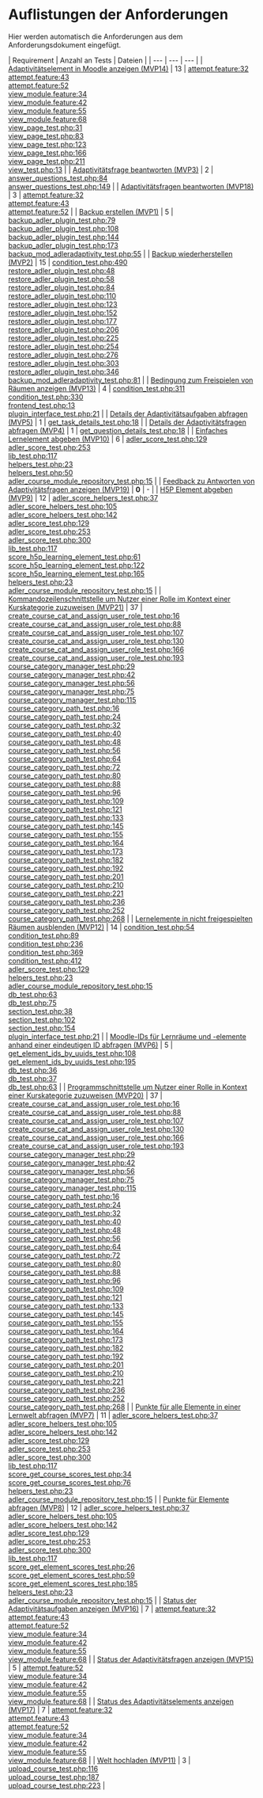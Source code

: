# Auflistungen der Anforderungen

Hier werden automatisch die Anforderungen aus dem Anforderungsdokument eingefügt.

[//]: # (Script-Start)
| Requirement | Anzahl an Tests | Dateien |
| --- | --- | --- |
| [Adaptivitätselement in Moodle anzeigen (MVP14)](MVP14.md) | 13 | [attempt.feature:32](https://github.com/ProjektAdLer/MoodlePluginModAdleradaptivity/blob/main/tests/behat/attempt.feature#L32)<br/>[attempt.feature:43](https://github.com/ProjektAdLer/MoodlePluginModAdleradaptivity/blob/main/tests/behat/attempt.feature#L43)<br/>[attempt.feature:52](https://github.com/ProjektAdLer/MoodlePluginModAdleradaptivity/blob/main/tests/behat/attempt.feature#L52)<br/>[view_module.feature:34](https://github.com/ProjektAdLer/MoodlePluginModAdleradaptivity/blob/main/tests/behat/view_module.feature#L34)<br/>[view_module.feature:42](https://github.com/ProjektAdLer/MoodlePluginModAdleradaptivity/blob/main/tests/behat/view_module.feature#L42)<br/>[view_module.feature:55](https://github.com/ProjektAdLer/MoodlePluginModAdleradaptivity/blob/main/tests/behat/view_module.feature#L55)<br/>[view_module.feature:68](https://github.com/ProjektAdLer/MoodlePluginModAdleradaptivity/blob/main/tests/behat/view_module.feature#L68)<br/>[view_page_test.php:31](https://github.com/ProjektAdLer/MoodlePluginModAdleradaptivity/blob/main/tests/local/output/pages/view_page_test.php#L31)<br/>[view_page_test.php:83](https://github.com/ProjektAdLer/MoodlePluginModAdleradaptivity/blob/main/tests/local/output/pages/view_page_test.php#L83)<br/>[view_page_test.php:123](https://github.com/ProjektAdLer/MoodlePluginModAdleradaptivity/blob/main/tests/local/output/pages/view_page_test.php#L123)<br/>[view_page_test.php:166](https://github.com/ProjektAdLer/MoodlePluginModAdleradaptivity/blob/main/tests/local/output/pages/view_page_test.php#L166)<br/>[view_page_test.php:211](https://github.com/ProjektAdLer/MoodlePluginModAdleradaptivity/blob/main/tests/local/output/pages/view_page_test.php#L211)<br/>[view_test.php:13](https://github.com/ProjektAdLer/MoodlePluginModAdleradaptivity/blob/main/tests/view_test.php#L13) |
| [Adaptivitätsfrage beantworten (MVP3)](MVP3.md) | 2 | [answer_questions_test.php:84](https://github.com/ProjektAdLer/MoodlePluginModAdleradaptivity/blob/main/tests/external/answer_questions_test.php#L84)<br/>[answer_questions_test.php:149](https://github.com/ProjektAdLer/MoodlePluginModAdleradaptivity/blob/main/tests/external/answer_questions_test.php#L149) |
| [Adaptivitätsfragen beantworten (MVP18)](MVP18.md) | 3 | [attempt.feature:32](https://github.com/ProjektAdLer/MoodlePluginModAdleradaptivity/blob/main/tests/behat/attempt.feature#L32)<br/>[attempt.feature:43](https://github.com/ProjektAdLer/MoodlePluginModAdleradaptivity/blob/main/tests/behat/attempt.feature#L43)<br/>[attempt.feature:52](https://github.com/ProjektAdLer/MoodlePluginModAdleradaptivity/blob/main/tests/behat/attempt.feature#L52) |
| [Backup erstellen (MVP1)](MVP1.md) | 5 | [backup_adler_plugin_test.php:79](https://github.com/ProjektAdLer/MoodlePluginLocal/blob/main/tests/backup/moodle2/backup_adler_plugin_test.php#L79)<br/>[backup_adler_plugin_test.php:108](https://github.com/ProjektAdLer/MoodlePluginLocal/blob/main/tests/backup/moodle2/backup_adler_plugin_test.php#L108)<br/>[backup_adler_plugin_test.php:144](https://github.com/ProjektAdLer/MoodlePluginLocal/blob/main/tests/backup/moodle2/backup_adler_plugin_test.php#L144)<br/>[backup_adler_plugin_test.php:173](https://github.com/ProjektAdLer/MoodlePluginLocal/blob/main/tests/backup/moodle2/backup_adler_plugin_test.php#L173)<br/>[backup_mod_adleradaptivity_test.php:55](https://github.com/ProjektAdLer/MoodlePluginModAdleradaptivity/blob/main/tests/backup/backup_mod_adleradaptivity_test.php#L55) |
| [Backup wiederherstellen (MVP2)](MVP2.md) | 15 | [condition_test.php:490](https://github.com/ProjektAdLer/MoodlePluginAvailability/blob/main/tests/condition_test.php#L490)<br/>[restore_adler_plugin_test.php:48](https://github.com/ProjektAdLer/MoodlePluginLocal/blob/main/tests/backup/moodle2/restore_adler_plugin_test.php#L48)<br/>[restore_adler_plugin_test.php:58](https://github.com/ProjektAdLer/MoodlePluginLocal/blob/main/tests/backup/moodle2/restore_adler_plugin_test.php#L58)<br/>[restore_adler_plugin_test.php:84](https://github.com/ProjektAdLer/MoodlePluginLocal/blob/main/tests/backup/moodle2/restore_adler_plugin_test.php#L84)<br/>[restore_adler_plugin_test.php:110](https://github.com/ProjektAdLer/MoodlePluginLocal/blob/main/tests/backup/moodle2/restore_adler_plugin_test.php#L110)<br/>[restore_adler_plugin_test.php:123](https://github.com/ProjektAdLer/MoodlePluginLocal/blob/main/tests/backup/moodle2/restore_adler_plugin_test.php#L123)<br/>[restore_adler_plugin_test.php:152](https://github.com/ProjektAdLer/MoodlePluginLocal/blob/main/tests/backup/moodle2/restore_adler_plugin_test.php#L152)<br/>[restore_adler_plugin_test.php:177](https://github.com/ProjektAdLer/MoodlePluginLocal/blob/main/tests/backup/moodle2/restore_adler_plugin_test.php#L177)<br/>[restore_adler_plugin_test.php:206](https://github.com/ProjektAdLer/MoodlePluginLocal/blob/main/tests/backup/moodle2/restore_adler_plugin_test.php#L206)<br/>[restore_adler_plugin_test.php:225](https://github.com/ProjektAdLer/MoodlePluginLocal/blob/main/tests/backup/moodle2/restore_adler_plugin_test.php#L225)<br/>[restore_adler_plugin_test.php:254](https://github.com/ProjektAdLer/MoodlePluginLocal/blob/main/tests/backup/moodle2/restore_adler_plugin_test.php#L254)<br/>[restore_adler_plugin_test.php:276](https://github.com/ProjektAdLer/MoodlePluginLocal/blob/main/tests/backup/moodle2/restore_adler_plugin_test.php#L276)<br/>[restore_adler_plugin_test.php:303](https://github.com/ProjektAdLer/MoodlePluginLocal/blob/main/tests/backup/moodle2/restore_adler_plugin_test.php#L303)<br/>[restore_adler_plugin_test.php:346](https://github.com/ProjektAdLer/MoodlePluginLocal/blob/main/tests/backup/moodle2/restore_adler_plugin_test.php#L346)<br/>[backup_mod_adleradaptivity_test.php:81](https://github.com/ProjektAdLer/MoodlePluginModAdleradaptivity/blob/main/tests/backup/backup_mod_adleradaptivity_test.php#L81) |
| [Bedingung zum Freispielen von Räumen anzeigen (MVP13)](MVP13.md) | 4 | [condition_test.php:311](https://github.com/ProjektAdLer/MoodlePluginAvailability/blob/main/tests/condition_test.php#L311)<br/>[condition_test.php:330](https://github.com/ProjektAdLer/MoodlePluginAvailability/blob/main/tests/condition_test.php#L330)<br/>[frontend_test.php:13](https://github.com/ProjektAdLer/MoodlePluginAvailability/blob/main/tests/frontend_test.php#L13)<br/>[plugin_interface_test.php:21](https://github.com/ProjektAdLer/MoodlePluginLocal/blob/main/tests/plugin_interface_test.php#L21) |
| [Details der Adaptivitätsaufgaben abfragen (MVP5)](MVP5.md) | 1 | [get_task_details_test.php:18](https://github.com/ProjektAdLer/MoodlePluginModAdleradaptivity/blob/main/tests/external/get_task_details_test.php#L18) |
| [Details der Adaptivitätsfragen abfragen (MVP4)](MVP4.md) | 1 | [get_question_details_test.php:18](https://github.com/ProjektAdLer/MoodlePluginModAdleradaptivity/blob/main/tests/external/get_question_details_test.php#L18) |
| [Einfaches Lernelement abgeben (MVP10)](MVP10.md) | 6 | [adler_score_test.php:129](https://github.com/ProjektAdLer/MoodlePluginLocal/blob/main/tests/adler_score_test.php#L129)<br/>[adler_score_test.php:253](https://github.com/ProjektAdLer/MoodlePluginLocal/blob/main/tests/adler_score_test.php#L253)<br/>[lib_test.php:117](https://github.com/ProjektAdLer/MoodlePluginLocal/blob/main/tests/external/lib_test.php#L117)<br/>[helpers_test.php:23](https://github.com/ProjektAdLer/MoodlePluginLocal/blob/main/tests/helpers_test.php#L23)<br/>[helpers_test.php:50](https://github.com/ProjektAdLer/MoodlePluginLocal/blob/main/tests/helpers_test.php#L50)<br/>[adler_course_module_repository_test.php:15](https://github.com/ProjektAdLer/MoodlePluginLocal/blob/main/tests/local/db/adler_course_module_repository_test.php#L15) |
| [Feedback zu Antworten von Adaptivitätsfragen anzeigen (MVP19)](MVP19.md) | **0** | - |
| [H5P Element abgeben (MVP9)](MVP9.md) | 12 | [adler_score_helpers_test.php:37](https://github.com/ProjektAdLer/MoodlePluginLocal/blob/main/tests/adler_score_helpers_test.php#L37)<br/>[adler_score_helpers_test.php:105](https://github.com/ProjektAdLer/MoodlePluginLocal/blob/main/tests/adler_score_helpers_test.php#L105)<br/>[adler_score_helpers_test.php:142](https://github.com/ProjektAdLer/MoodlePluginLocal/blob/main/tests/adler_score_helpers_test.php#L142)<br/>[adler_score_test.php:129](https://github.com/ProjektAdLer/MoodlePluginLocal/blob/main/tests/adler_score_test.php#L129)<br/>[adler_score_test.php:253](https://github.com/ProjektAdLer/MoodlePluginLocal/blob/main/tests/adler_score_test.php#L253)<br/>[adler_score_test.php:300](https://github.com/ProjektAdLer/MoodlePluginLocal/blob/main/tests/adler_score_test.php#L300)<br/>[lib_test.php:117](https://github.com/ProjektAdLer/MoodlePluginLocal/blob/main/tests/external/lib_test.php#L117)<br/>[score_h5p_learning_element_test.php:61](https://github.com/ProjektAdLer/MoodlePluginLocal/blob/main/tests/external/score_h5p_learning_element_test.php#L61)<br/>[score_h5p_learning_element_test.php:122](https://github.com/ProjektAdLer/MoodlePluginLocal/blob/main/tests/external/score_h5p_learning_element_test.php#L122)<br/>[score_h5p_learning_element_test.php:165](https://github.com/ProjektAdLer/MoodlePluginLocal/blob/main/tests/external/score_h5p_learning_element_test.php#L165)<br/>[helpers_test.php:23](https://github.com/ProjektAdLer/MoodlePluginLocal/blob/main/tests/helpers_test.php#L23)<br/>[adler_course_module_repository_test.php:15](https://github.com/ProjektAdLer/MoodlePluginLocal/blob/main/tests/local/db/adler_course_module_repository_test.php#L15) |
| [Kommandozeilenschnittstelle um Nutzer einer Rolle im Kontext einer Kurskategorie zuzuweisen (MVP21)](MVP21.md) | 37 | [create_course_cat_and_assign_user_role_test.php:16](https://github.com/ProjektAdLer/MoodlePluginLocal/blob/main/tests/cli/create_course_cat_and_assign_user_role_test.php#L16)<br/>[create_course_cat_and_assign_user_role_test.php:88](https://github.com/ProjektAdLer/MoodlePluginLocal/blob/main/tests/cli/create_course_cat_and_assign_user_role_test.php#L88)<br/>[create_course_cat_and_assign_user_role_test.php:107](https://github.com/ProjektAdLer/MoodlePluginLocal/blob/main/tests/cli/create_course_cat_and_assign_user_role_test.php#L107)<br/>[create_course_cat_and_assign_user_role_test.php:130](https://github.com/ProjektAdLer/MoodlePluginLocal/blob/main/tests/cli/create_course_cat_and_assign_user_role_test.php#L130)<br/>[create_course_cat_and_assign_user_role_test.php:166](https://github.com/ProjektAdLer/MoodlePluginLocal/blob/main/tests/cli/create_course_cat_and_assign_user_role_test.php#L166)<br/>[create_course_cat_and_assign_user_role_test.php:193](https://github.com/ProjektAdLer/MoodlePluginLocal/blob/main/tests/cli/create_course_cat_and_assign_user_role_test.php#L193)<br/>[course_category_manager_test.php:29](https://github.com/ProjektAdLer/MoodlePluginLocal/blob/main/tests/local/course_category_manager_test.php#L29)<br/>[course_category_manager_test.php:42](https://github.com/ProjektAdLer/MoodlePluginLocal/blob/main/tests/local/course_category_manager_test.php#L42)<br/>[course_category_manager_test.php:56](https://github.com/ProjektAdLer/MoodlePluginLocal/blob/main/tests/local/course_category_manager_test.php#L56)<br/>[course_category_manager_test.php:75](https://github.com/ProjektAdLer/MoodlePluginLocal/blob/main/tests/local/course_category_manager_test.php#L75)<br/>[course_category_manager_test.php:115](https://github.com/ProjektAdLer/MoodlePluginLocal/blob/main/tests/local/course_category_manager_test.php#L115)<br/>[course_category_path_test.php:16](https://github.com/ProjektAdLer/MoodlePluginLocal/blob/main/tests/local/course_category_path_test.php#L16)<br/>[course_category_path_test.php:24](https://github.com/ProjektAdLer/MoodlePluginLocal/blob/main/tests/local/course_category_path_test.php#L24)<br/>[course_category_path_test.php:32](https://github.com/ProjektAdLer/MoodlePluginLocal/blob/main/tests/local/course_category_path_test.php#L32)<br/>[course_category_path_test.php:40](https://github.com/ProjektAdLer/MoodlePluginLocal/blob/main/tests/local/course_category_path_test.php#L40)<br/>[course_category_path_test.php:48](https://github.com/ProjektAdLer/MoodlePluginLocal/blob/main/tests/local/course_category_path_test.php#L48)<br/>[course_category_path_test.php:56](https://github.com/ProjektAdLer/MoodlePluginLocal/blob/main/tests/local/course_category_path_test.php#L56)<br/>[course_category_path_test.php:64](https://github.com/ProjektAdLer/MoodlePluginLocal/blob/main/tests/local/course_category_path_test.php#L64)<br/>[course_category_path_test.php:72](https://github.com/ProjektAdLer/MoodlePluginLocal/blob/main/tests/local/course_category_path_test.php#L72)<br/>[course_category_path_test.php:80](https://github.com/ProjektAdLer/MoodlePluginLocal/blob/main/tests/local/course_category_path_test.php#L80)<br/>[course_category_path_test.php:88](https://github.com/ProjektAdLer/MoodlePluginLocal/blob/main/tests/local/course_category_path_test.php#L88)<br/>[course_category_path_test.php:96](https://github.com/ProjektAdLer/MoodlePluginLocal/blob/main/tests/local/course_category_path_test.php#L96)<br/>[course_category_path_test.php:109](https://github.com/ProjektAdLer/MoodlePluginLocal/blob/main/tests/local/course_category_path_test.php#L109)<br/>[course_category_path_test.php:121](https://github.com/ProjektAdLer/MoodlePluginLocal/blob/main/tests/local/course_category_path_test.php#L121)<br/>[course_category_path_test.php:133](https://github.com/ProjektAdLer/MoodlePluginLocal/blob/main/tests/local/course_category_path_test.php#L133)<br/>[course_category_path_test.php:145](https://github.com/ProjektAdLer/MoodlePluginLocal/blob/main/tests/local/course_category_path_test.php#L145)<br/>[course_category_path_test.php:155](https://github.com/ProjektAdLer/MoodlePluginLocal/blob/main/tests/local/course_category_path_test.php#L155)<br/>[course_category_path_test.php:164](https://github.com/ProjektAdLer/MoodlePluginLocal/blob/main/tests/local/course_category_path_test.php#L164)<br/>[course_category_path_test.php:173](https://github.com/ProjektAdLer/MoodlePluginLocal/blob/main/tests/local/course_category_path_test.php#L173)<br/>[course_category_path_test.php:182](https://github.com/ProjektAdLer/MoodlePluginLocal/blob/main/tests/local/course_category_path_test.php#L182)<br/>[course_category_path_test.php:192](https://github.com/ProjektAdLer/MoodlePluginLocal/blob/main/tests/local/course_category_path_test.php#L192)<br/>[course_category_path_test.php:201](https://github.com/ProjektAdLer/MoodlePluginLocal/blob/main/tests/local/course_category_path_test.php#L201)<br/>[course_category_path_test.php:210](https://github.com/ProjektAdLer/MoodlePluginLocal/blob/main/tests/local/course_category_path_test.php#L210)<br/>[course_category_path_test.php:221](https://github.com/ProjektAdLer/MoodlePluginLocal/blob/main/tests/local/course_category_path_test.php#L221)<br/>[course_category_path_test.php:236](https://github.com/ProjektAdLer/MoodlePluginLocal/blob/main/tests/local/course_category_path_test.php#L236)<br/>[course_category_path_test.php:252](https://github.com/ProjektAdLer/MoodlePluginLocal/blob/main/tests/local/course_category_path_test.php#L252)<br/>[course_category_path_test.php:268](https://github.com/ProjektAdLer/MoodlePluginLocal/blob/main/tests/local/course_category_path_test.php#L268) |
| [Lernelemente in nicht freigespielten Räumen ausblenden (MVP12)](MVP12.md) | 14 | [condition_test.php:54](https://github.com/ProjektAdLer/MoodlePluginAvailability/blob/main/tests/condition_test.php#L54)<br/>[condition_test.php:89](https://github.com/ProjektAdLer/MoodlePluginAvailability/blob/main/tests/condition_test.php#L89)<br/>[condition_test.php:236](https://github.com/ProjektAdLer/MoodlePluginAvailability/blob/main/tests/condition_test.php#L236)<br/>[condition_test.php:369](https://github.com/ProjektAdLer/MoodlePluginAvailability/blob/main/tests/condition_test.php#L369)<br/>[condition_test.php:412](https://github.com/ProjektAdLer/MoodlePluginAvailability/blob/main/tests/condition_test.php#L412)<br/>[adler_score_test.php:129](https://github.com/ProjektAdLer/MoodlePluginLocal/blob/main/tests/adler_score_test.php#L129)<br/>[helpers_test.php:23](https://github.com/ProjektAdLer/MoodlePluginLocal/blob/main/tests/helpers_test.php#L23)<br/>[adler_course_module_repository_test.php:15](https://github.com/ProjektAdLer/MoodlePluginLocal/blob/main/tests/local/db/adler_course_module_repository_test.php#L15)<br/>[db_test.php:63](https://github.com/ProjektAdLer/MoodlePluginLocal/blob/main/tests/local/section/db_test.php#L63)<br/>[db_test.php:75](https://github.com/ProjektAdLer/MoodlePluginLocal/blob/main/tests/local/section/db_test.php#L75)<br/>[section_test.php:38](https://github.com/ProjektAdLer/MoodlePluginLocal/blob/main/tests/local/section/section_test.php#L38)<br/>[section_test.php:102](https://github.com/ProjektAdLer/MoodlePluginLocal/blob/main/tests/local/section/section_test.php#L102)<br/>[section_test.php:154](https://github.com/ProjektAdLer/MoodlePluginLocal/blob/main/tests/local/section/section_test.php#L154)<br/>[plugin_interface_test.php:21](https://github.com/ProjektAdLer/MoodlePluginLocal/blob/main/tests/plugin_interface_test.php#L21) |
| [Moodle-IDs für Lernräume und -elemente anhand einer eindeutigen ID abfragen (MVP6)](MVP6.md) | 5 | [get_element_ids_by_uuids_test.php:108](https://github.com/ProjektAdLer/MoodlePluginLocal/blob/main/tests/external/get_element_ids_by_uuids_test.php#L108)<br/>[get_element_ids_by_uuids_test.php:195](https://github.com/ProjektAdLer/MoodlePluginLocal/blob/main/tests/external/get_element_ids_by_uuids_test.php#L195)<br/>[db_test.php:36](https://github.com/ProjektAdLer/MoodlePluginLocal/blob/main/tests/local/course_module/db_test.php#L36)<br/>[db_test.php:37](https://github.com/ProjektAdLer/MoodlePluginLocal/blob/main/tests/local/section/db_test.php#L37)<br/>[db_test.php:63](https://github.com/ProjektAdLer/MoodlePluginLocal/blob/main/tests/local/section/db_test.php#L63) |
| [Programmschnittstelle um Nutzer einer Rolle in Kontext einer Kurskategorie zuzuweisen (MVP20)](MVP20.md) | 37 | [create_course_cat_and_assign_user_role_test.php:16](https://github.com/ProjektAdLer/MoodlePluginLocal/blob/main/tests/cli/create_course_cat_and_assign_user_role_test.php#L16)<br/>[create_course_cat_and_assign_user_role_test.php:88](https://github.com/ProjektAdLer/MoodlePluginLocal/blob/main/tests/cli/create_course_cat_and_assign_user_role_test.php#L88)<br/>[create_course_cat_and_assign_user_role_test.php:107](https://github.com/ProjektAdLer/MoodlePluginLocal/blob/main/tests/cli/create_course_cat_and_assign_user_role_test.php#L107)<br/>[create_course_cat_and_assign_user_role_test.php:130](https://github.com/ProjektAdLer/MoodlePluginLocal/blob/main/tests/cli/create_course_cat_and_assign_user_role_test.php#L130)<br/>[create_course_cat_and_assign_user_role_test.php:166](https://github.com/ProjektAdLer/MoodlePluginLocal/blob/main/tests/cli/create_course_cat_and_assign_user_role_test.php#L166)<br/>[create_course_cat_and_assign_user_role_test.php:193](https://github.com/ProjektAdLer/MoodlePluginLocal/blob/main/tests/cli/create_course_cat_and_assign_user_role_test.php#L193)<br/>[course_category_manager_test.php:29](https://github.com/ProjektAdLer/MoodlePluginLocal/blob/main/tests/local/course_category_manager_test.php#L29)<br/>[course_category_manager_test.php:42](https://github.com/ProjektAdLer/MoodlePluginLocal/blob/main/tests/local/course_category_manager_test.php#L42)<br/>[course_category_manager_test.php:56](https://github.com/ProjektAdLer/MoodlePluginLocal/blob/main/tests/local/course_category_manager_test.php#L56)<br/>[course_category_manager_test.php:75](https://github.com/ProjektAdLer/MoodlePluginLocal/blob/main/tests/local/course_category_manager_test.php#L75)<br/>[course_category_manager_test.php:115](https://github.com/ProjektAdLer/MoodlePluginLocal/blob/main/tests/local/course_category_manager_test.php#L115)<br/>[course_category_path_test.php:16](https://github.com/ProjektAdLer/MoodlePluginLocal/blob/main/tests/local/course_category_path_test.php#L16)<br/>[course_category_path_test.php:24](https://github.com/ProjektAdLer/MoodlePluginLocal/blob/main/tests/local/course_category_path_test.php#L24)<br/>[course_category_path_test.php:32](https://github.com/ProjektAdLer/MoodlePluginLocal/blob/main/tests/local/course_category_path_test.php#L32)<br/>[course_category_path_test.php:40](https://github.com/ProjektAdLer/MoodlePluginLocal/blob/main/tests/local/course_category_path_test.php#L40)<br/>[course_category_path_test.php:48](https://github.com/ProjektAdLer/MoodlePluginLocal/blob/main/tests/local/course_category_path_test.php#L48)<br/>[course_category_path_test.php:56](https://github.com/ProjektAdLer/MoodlePluginLocal/blob/main/tests/local/course_category_path_test.php#L56)<br/>[course_category_path_test.php:64](https://github.com/ProjektAdLer/MoodlePluginLocal/blob/main/tests/local/course_category_path_test.php#L64)<br/>[course_category_path_test.php:72](https://github.com/ProjektAdLer/MoodlePluginLocal/blob/main/tests/local/course_category_path_test.php#L72)<br/>[course_category_path_test.php:80](https://github.com/ProjektAdLer/MoodlePluginLocal/blob/main/tests/local/course_category_path_test.php#L80)<br/>[course_category_path_test.php:88](https://github.com/ProjektAdLer/MoodlePluginLocal/blob/main/tests/local/course_category_path_test.php#L88)<br/>[course_category_path_test.php:96](https://github.com/ProjektAdLer/MoodlePluginLocal/blob/main/tests/local/course_category_path_test.php#L96)<br/>[course_category_path_test.php:109](https://github.com/ProjektAdLer/MoodlePluginLocal/blob/main/tests/local/course_category_path_test.php#L109)<br/>[course_category_path_test.php:121](https://github.com/ProjektAdLer/MoodlePluginLocal/blob/main/tests/local/course_category_path_test.php#L121)<br/>[course_category_path_test.php:133](https://github.com/ProjektAdLer/MoodlePluginLocal/blob/main/tests/local/course_category_path_test.php#L133)<br/>[course_category_path_test.php:145](https://github.com/ProjektAdLer/MoodlePluginLocal/blob/main/tests/local/course_category_path_test.php#L145)<br/>[course_category_path_test.php:155](https://github.com/ProjektAdLer/MoodlePluginLocal/blob/main/tests/local/course_category_path_test.php#L155)<br/>[course_category_path_test.php:164](https://github.com/ProjektAdLer/MoodlePluginLocal/blob/main/tests/local/course_category_path_test.php#L164)<br/>[course_category_path_test.php:173](https://github.com/ProjektAdLer/MoodlePluginLocal/blob/main/tests/local/course_category_path_test.php#L173)<br/>[course_category_path_test.php:182](https://github.com/ProjektAdLer/MoodlePluginLocal/blob/main/tests/local/course_category_path_test.php#L182)<br/>[course_category_path_test.php:192](https://github.com/ProjektAdLer/MoodlePluginLocal/blob/main/tests/local/course_category_path_test.php#L192)<br/>[course_category_path_test.php:201](https://github.com/ProjektAdLer/MoodlePluginLocal/blob/main/tests/local/course_category_path_test.php#L201)<br/>[course_category_path_test.php:210](https://github.com/ProjektAdLer/MoodlePluginLocal/blob/main/tests/local/course_category_path_test.php#L210)<br/>[course_category_path_test.php:221](https://github.com/ProjektAdLer/MoodlePluginLocal/blob/main/tests/local/course_category_path_test.php#L221)<br/>[course_category_path_test.php:236](https://github.com/ProjektAdLer/MoodlePluginLocal/blob/main/tests/local/course_category_path_test.php#L236)<br/>[course_category_path_test.php:252](https://github.com/ProjektAdLer/MoodlePluginLocal/blob/main/tests/local/course_category_path_test.php#L252)<br/>[course_category_path_test.php:268](https://github.com/ProjektAdLer/MoodlePluginLocal/blob/main/tests/local/course_category_path_test.php#L268) |
| [Punkte für alle Elemente in einer Lernwelt abfragen (MVP7)](MVP7.md) | 11 | [adler_score_helpers_test.php:37](https://github.com/ProjektAdLer/MoodlePluginLocal/blob/main/tests/adler_score_helpers_test.php#L37)<br/>[adler_score_helpers_test.php:105](https://github.com/ProjektAdLer/MoodlePluginLocal/blob/main/tests/adler_score_helpers_test.php#L105)<br/>[adler_score_helpers_test.php:142](https://github.com/ProjektAdLer/MoodlePluginLocal/blob/main/tests/adler_score_helpers_test.php#L142)<br/>[adler_score_test.php:129](https://github.com/ProjektAdLer/MoodlePluginLocal/blob/main/tests/adler_score_test.php#L129)<br/>[adler_score_test.php:253](https://github.com/ProjektAdLer/MoodlePluginLocal/blob/main/tests/adler_score_test.php#L253)<br/>[adler_score_test.php:300](https://github.com/ProjektAdLer/MoodlePluginLocal/blob/main/tests/adler_score_test.php#L300)<br/>[lib_test.php:117](https://github.com/ProjektAdLer/MoodlePluginLocal/blob/main/tests/external/lib_test.php#L117)<br/>[score_get_course_scores_test.php:34](https://github.com/ProjektAdLer/MoodlePluginLocal/blob/main/tests/external/score_get_course_scores_test.php#L34)<br/>[score_get_course_scores_test.php:76](https://github.com/ProjektAdLer/MoodlePluginLocal/blob/main/tests/external/score_get_course_scores_test.php#L76)<br/>[helpers_test.php:23](https://github.com/ProjektAdLer/MoodlePluginLocal/blob/main/tests/helpers_test.php#L23)<br/>[adler_course_module_repository_test.php:15](https://github.com/ProjektAdLer/MoodlePluginLocal/blob/main/tests/local/db/adler_course_module_repository_test.php#L15) |
| [Punkte für Elemente abfragen (MVP8)](MVP8.md) | 12 | [adler_score_helpers_test.php:37](https://github.com/ProjektAdLer/MoodlePluginLocal/blob/main/tests/adler_score_helpers_test.php#L37)<br/>[adler_score_helpers_test.php:105](https://github.com/ProjektAdLer/MoodlePluginLocal/blob/main/tests/adler_score_helpers_test.php#L105)<br/>[adler_score_helpers_test.php:142](https://github.com/ProjektAdLer/MoodlePluginLocal/blob/main/tests/adler_score_helpers_test.php#L142)<br/>[adler_score_test.php:129](https://github.com/ProjektAdLer/MoodlePluginLocal/blob/main/tests/adler_score_test.php#L129)<br/>[adler_score_test.php:253](https://github.com/ProjektAdLer/MoodlePluginLocal/blob/main/tests/adler_score_test.php#L253)<br/>[adler_score_test.php:300](https://github.com/ProjektAdLer/MoodlePluginLocal/blob/main/tests/adler_score_test.php#L300)<br/>[lib_test.php:117](https://github.com/ProjektAdLer/MoodlePluginLocal/blob/main/tests/external/lib_test.php#L117)<br/>[score_get_element_scores_test.php:26](https://github.com/ProjektAdLer/MoodlePluginLocal/blob/main/tests/external/score_get_element_scores_test.php#L26)<br/>[score_get_element_scores_test.php:59](https://github.com/ProjektAdLer/MoodlePluginLocal/blob/main/tests/external/score_get_element_scores_test.php#L59)<br/>[score_get_element_scores_test.php:185](https://github.com/ProjektAdLer/MoodlePluginLocal/blob/main/tests/external/score_get_element_scores_test.php#L185)<br/>[helpers_test.php:23](https://github.com/ProjektAdLer/MoodlePluginLocal/blob/main/tests/helpers_test.php#L23)<br/>[adler_course_module_repository_test.php:15](https://github.com/ProjektAdLer/MoodlePluginLocal/blob/main/tests/local/db/adler_course_module_repository_test.php#L15) |
| [Status der Adaptivitätsaufgaben anzeigen (MVP16)](MVP16.md) | 7 | [attempt.feature:32](https://github.com/ProjektAdLer/MoodlePluginModAdleradaptivity/blob/main/tests/behat/attempt.feature#L32)<br/>[attempt.feature:43](https://github.com/ProjektAdLer/MoodlePluginModAdleradaptivity/blob/main/tests/behat/attempt.feature#L43)<br/>[attempt.feature:52](https://github.com/ProjektAdLer/MoodlePluginModAdleradaptivity/blob/main/tests/behat/attempt.feature#L52)<br/>[view_module.feature:34](https://github.com/ProjektAdLer/MoodlePluginModAdleradaptivity/blob/main/tests/behat/view_module.feature#L34)<br/>[view_module.feature:42](https://github.com/ProjektAdLer/MoodlePluginModAdleradaptivity/blob/main/tests/behat/view_module.feature#L42)<br/>[view_module.feature:55](https://github.com/ProjektAdLer/MoodlePluginModAdleradaptivity/blob/main/tests/behat/view_module.feature#L55)<br/>[view_module.feature:68](https://github.com/ProjektAdLer/MoodlePluginModAdleradaptivity/blob/main/tests/behat/view_module.feature#L68) |
| [Status der Adaptivitätsfragen anzeigen (MVP15)](MVP15.md) | 5 | [attempt.feature:52](https://github.com/ProjektAdLer/MoodlePluginModAdleradaptivity/blob/main/tests/behat/attempt.feature#L52)<br/>[view_module.feature:34](https://github.com/ProjektAdLer/MoodlePluginModAdleradaptivity/blob/main/tests/behat/view_module.feature#L34)<br/>[view_module.feature:42](https://github.com/ProjektAdLer/MoodlePluginModAdleradaptivity/blob/main/tests/behat/view_module.feature#L42)<br/>[view_module.feature:55](https://github.com/ProjektAdLer/MoodlePluginModAdleradaptivity/blob/main/tests/behat/view_module.feature#L55)<br/>[view_module.feature:68](https://github.com/ProjektAdLer/MoodlePluginModAdleradaptivity/blob/main/tests/behat/view_module.feature#L68) |
| [Status des Adaptivitätselements anzeigen (MVP17)](MVP17.md) | 7 | [attempt.feature:32](https://github.com/ProjektAdLer/MoodlePluginModAdleradaptivity/blob/main/tests/behat/attempt.feature#L32)<br/>[attempt.feature:43](https://github.com/ProjektAdLer/MoodlePluginModAdleradaptivity/blob/main/tests/behat/attempt.feature#L43)<br/>[attempt.feature:52](https://github.com/ProjektAdLer/MoodlePluginModAdleradaptivity/blob/main/tests/behat/attempt.feature#L52)<br/>[view_module.feature:34](https://github.com/ProjektAdLer/MoodlePluginModAdleradaptivity/blob/main/tests/behat/view_module.feature#L34)<br/>[view_module.feature:42](https://github.com/ProjektAdLer/MoodlePluginModAdleradaptivity/blob/main/tests/behat/view_module.feature#L42)<br/>[view_module.feature:55](https://github.com/ProjektAdLer/MoodlePluginModAdleradaptivity/blob/main/tests/behat/view_module.feature#L55)<br/>[view_module.feature:68](https://github.com/ProjektAdLer/MoodlePluginModAdleradaptivity/blob/main/tests/behat/view_module.feature#L68) |
| [Welt hochladen (MVP11)](MVP11.md) | 3 | [upload_course_test.php:116](https://github.com/ProjektAdLer/MoodlePluginLocal/blob/main/tests/external/upload_course_test.php#L116)<br/>[upload_course_test.php:187](https://github.com/ProjektAdLer/MoodlePluginLocal/blob/main/tests/external/upload_course_test.php#L187)<br/>[upload_course_test.php:223](https://github.com/ProjektAdLer/MoodlePluginLocal/blob/main/tests/external/upload_course_test.php#L223) |